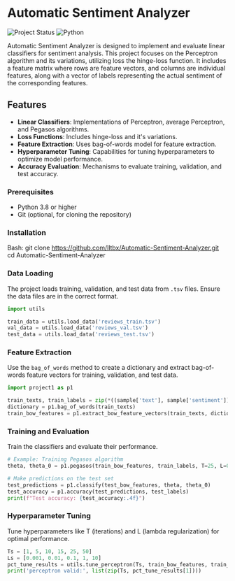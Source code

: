 # Automatic Sentiment Analyzer

![Project Status](https://img.shields.io/badge/status-active-brightgreen.svg)
![Python](https://img.shields.io/badge/python-3.8%2B-blue.svg)

Automatic Sentiment Analyzer is designed to implement and evaluate linear classifiers for sentiment analysis. This project focuses on the Perceptron algorithm and its variations, utilizing loss the hinge-loss function. It includes a feature matrix where rows are feature vectors, and columns are individual features, along with a vector of labels representing the actual sentiment of the corresponding features.

## Features
- **Linear Classifiers**: Implementations of Perceptron, average Perceptron, and Pegasos algorithms.
- **Loss Functions**: Includes hinge-loss and it's variations.
- **Feature Extraction**: Uses bag-of-words model for feature extraction.
- **Hyperparameter Tuning**: Capabilities for tuning hyperparameters to optimize model performance.
- **Accuracy Evaluation**: Mechanisms to evaluate training, validation, and test accuracy.

### Prerequisites
- Python 3.8 or higher
- Git (optional, for cloning the repository)

### Installation
   Bash:
   git clone https://github.com/lltbx/Automatic-Sentiment-Analyzer.git
   cd Automatic-Sentiment-Analyzer

### Data Loading

The project loads training, validation, and test data from `.tsv` files. Ensure the data files are in the correct format.

```python
import utils

train_data = utils.load_data('reviews_train.tsv')
val_data = utils.load_data('reviews_val.tsv')
test_data = utils.load_data('reviews_test.tsv')
```

### Feature Extraction

Use the `bag_of_words` method to create a dictionary and extract bag-of-words feature vectors for training, validation, and test data.

```python
import project1 as p1

train_texts, train_labels = zip(*((sample['text'], sample['sentiment']) for sample in train_data))
dictionary = p1.bag_of_words(train_texts)
train_bow_features = p1.extract_bow_feature_vectors(train_texts, dictionary)
```

### Training and Evaluation

Train the classifiers and evaluate their performance.

```python
# Example: Training Pegasos algorithm
theta, theta_0 = p1.pegasos(train_bow_features, train_labels, T=25, L=0.01)

# Make predictions on the test set
test_predictions = p1.classify(test_bow_features, theta, theta_0)
test_accuracy = p1.accuracy(test_predictions, test_labels)
print(f"Test accuracy: {test_accuracy:.4f}")
```

### Hyperparameter Tuning

Tune hyperparameters like T (iterations) and L (lambda regularization) for optimal performance.

```python
Ts = [1, 5, 10, 15, 25, 50]
Ls = [0.001, 0.01, 0.1, 1, 10]
pct_tune_results = utils.tune_perceptron(Ts, train_bow_features, train_labels, val_bow_features, val_labels)
print('perceptron valid:', list(zip(Ts, pct_tune_results[1])))
```
